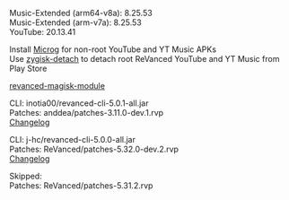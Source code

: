 Music-Extended (arm64-v8a): 8.25.53  
Music-Extended (arm-v7a): 8.25.53  
YouTube: 20.13.41  

Install [Microg](https://github.com/ReVanced/GmsCore/releases) for non-root YouTube and YT Music APKs  
Use [zygisk-detach](https://github.com/j-hc/zygisk-detach) to detach root ReVanced YouTube and YT Music from Play Store  

[revanced-magisk-module](https://github.com/j-hc/revanced-magisk-module)
  
CLI: inotia00/revanced-cli-5.0.1-all.jar  
Patches: anddea/patches-3.11.0-dev.1.rvp  
[Changelog](https://github.com/anddea/revanced-patches/releases/tag/v3.11.0-dev.1)

CLI: j-hc/revanced-cli-5.0.0-all.jar  
Patches: ReVanced/patches-5.32.0-dev.2.rvp  
[Changelog](https://github.com/ReVanced/revanced-patches/releases/tag/v5.32.0-dev.2)  

Skipped:  
Patches: ReVanced/patches-5.31.2.rvp    
